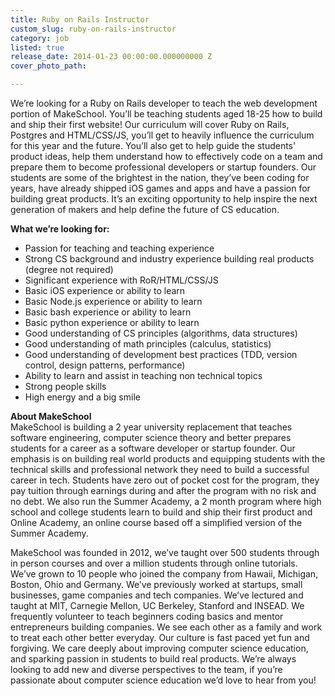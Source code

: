 ```yaml
---
title: Ruby on Rails Instructor
custom_slug: ruby-on-rails-instructor
category: job
listed: true
release_date: 2014-01-23 00:00:00.000000000 Z
cover_photo_path: 

---
```

We’re looking for a Ruby on Rails developer to teach the web development portion of MakeSchool. You’ll be teaching students aged 18-25 how to build and ship their first website! Our curriculum will cover Ruby on Rails, Postgres and HTML/CSS/JS, you’ll get to heavily influence the curriculum for this year and the future. You’ll also get to help guide the students' product ideas, help them understand how to effectively code on a team and prepare them to become professional developers or startup founders. Our students are some of the brightest in the nation, they’ve been coding for years, have already shipped iOS games and apps and have a passion for building great products. It’s an exciting opportunity to help inspire the next generation of makers and help define the future of CS education.

**What we’re looking for:**

- Passion for teaching and teaching experience
- Strong CS background and industry experience building real products (degree not required)
- Significant experience with RoR/HTML/CSS/JS
- Basic iOS experience or ability to learn
- Basic Node.js experience or ability to learn
- Basic bash experience or ability to learn
- Basic python experience or ability to learn
- Good understanding of CS principles (algorithms, data structures)
- Good understanding of math principles (calculus, statistics)
- Good understanding of development best practices (TDD, version control, design patterns, performance)
- Ability to learn and assist in teaching non technical topics
- Strong people skills
- High energy and a big smile

**About MakeSchool**<br> MakeSchool is building a 2 year university replacement that teaches software engineering, computer science theory and better prepares students for a career as a software developer or startup founder. Our emphasis is on building real world products and equipping students with the technical skills and professional network they need to build a successful career in tech. Students have zero out of pocket cost for the program, they pay tuition through earnings during and after the program with no risk and no debt. We also run the Summer Academy, a 2 month program where high school and college students learn to build and ship their first product and Online Academy, an online course based off a simplified version of the Summer Academy.

MakeSchool was founded in 2012, we’ve taught over 500 students through in person courses and over a million students through online tutorials. We’ve grown to 10 people who joined the company from Hawaii, Michigan, Boston, Ohio and Germany. We’ve previously worked at startups, small businesses, game companies and tech companies. We’ve lectured and taught at MIT, Carnegie Mellon, UC Berkeley, Stanford and INSEAD. We frequently volunteer to teach beginners coding basics and mentor entrepreneurs building companies. We see each other as a family and work to treat each other better everyday. Our culture is fast paced yet fun and forgiving. We care deeply about improving computer science education, and sparking passion in students to build real products. We’re always looking to add new and diverse perspectives to the team, if you’re passionate about computer science education we’d love to hear from you!